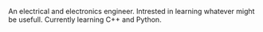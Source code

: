 An electrical and electronics engineer.
Intrested in learning whatever might be usefull. 
Currently learning C++ and Python.
